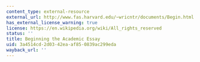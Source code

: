 ```yaml
---
content_type: external-resource
external_url: http://www.fas.harvard.edu/~wricntr/documents/Begin.html
has_external_license_warning: true
license: https://en.wikipedia.org/wiki/All_rights_reserved
status: ''
title: Beginning the Academic Essay
uid: 3a4514cd-2d03-42ea-af85-0839ac299eda
wayback_url: ''
---
```

